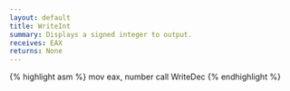 ```yaml
---
layout: default
title: WriteInt
summary: Displays a signed integer to output.
receives: EAX
returns: None
---
```

{% highlight asm %}
mov eax, number
call WriteDec
{% endhighlight %}